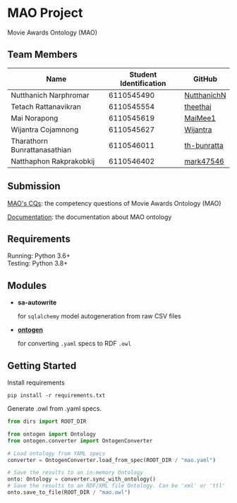 # MAO Project

Movie Awards Ontology (MAO)

## Team Members

| Name                   | Student Identification   | GitHub                                        |
|------------------------|--------------------------|-----------------------------------------------|
| Nutthanich Narphromar  | 6110545490               | [NutthanichN](https://github.com/NutthanichN) |
| Tetach Rattanavikran   | 6110545554               | [theethaj](https://github.com/theethaj)       |
| Mai Norapong  | 6110545619               | [MaiMee1](https://github.com/MaiMee1)       |
| Wijantra Cojamnong     | 6110545627               | [Wijantra](https://github.com/Wijantra)       |
| Tharathorn Bunrattanasathian   | 6110546011               | [th-bunratta](https://github.com/th-bunratta)       |
| Natthaphon Rakprakobkij     | 6110546402               | [mark47546](https://github.com/mark47546)       |

## Submission
[MAO's CQs](https://docs.google.com/document/d/1fCCBBOLLUXRpFNAixN0ijBHhyUXKfc0Geao4H-j9m3k/edit?usp=sharing): the competency questions of Movie Awards Ontology (MAO)

[Documentation](https://github.com/th-bunratta/MovieAwardOntologyMAO/blob/master/mao.md): the documentation about MAO ontology


## Requirements

Running: Python 3.6+  
Testing: Python 3.8+

## Modules

- **sa-autowrite**

   for `sqlalchemy` model autogeneration from raw CSV files
- [**ontogen**](ontogen/README.md)
   
   for converting `.yaml` specs to RDF `.owl`

## Getting Started

Install requirements

```shell script
pip install -r requirements.txt
```

Generate .owl from .yaml specs. 

```python
from dirs import ROOT_DIR

from ontogen import Ontology
from ontogen.converter import OntogenConverter

# Load ontology from YAML specs
converter = OntogenConverter.load_from_spec(ROOT_DIR / "mao.yaml")

# Save the results to an in-memory Ontology
onto: Ontology = converter.sync_with_ontology()
# Save the results to an RDF/XML file Ontology. Can be 'xml' or 'ttl'
onto.save_to_file(ROOT_DIR / "mao.owl")
```
